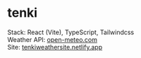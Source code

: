 # tenki

Stack: React (Vite), TypeScript, Tailwindcss <br>
Weather API: [open-meteo.com](https://open-meteo.com) <br>
Site: [tenkiweathersite.netlify.app](https://tenkiweathersite.netlify.app/)
